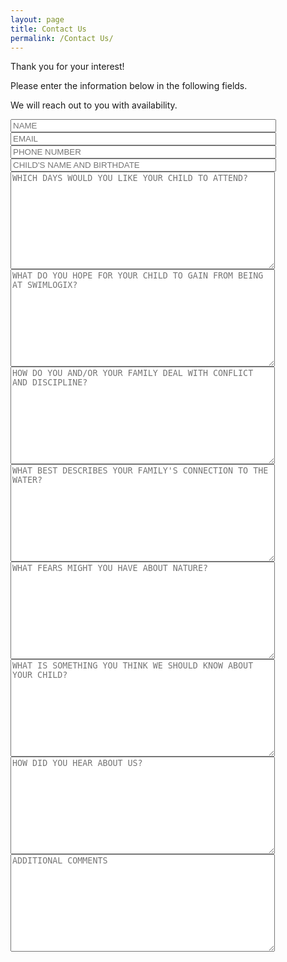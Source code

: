 ```yaml
---
layout: page
title: Contact Us
permalink: /Contact Us/
---
```




Thank you for your interest!

Please enter the information below in the following fields.

We will reach out to you with availability.

<form action="/summer/#wpcf7-f1931-p1932-o1" method="post" class="wpcf7-form" novalidate="novalidate">
<div style="display: none;">
<input type="hidden" name="_wpcf7" value="1931">
<input type="hidden" name="_wpcf7_version" value="4.8">
<input type="hidden" name="_wpcf7_locale" value="en_US">
<input type="hidden" name="_wpcf7_unit_tag" value="wpcf7-f1931-p1932-o1">
<input type="hidden" name="_wpcf7_container_post" value="1932">
<input type="hidden" name="_wpcf7_nonce" value="05a3b63585">
</div>
<div id="summer">
<div id="contactfields">
<div class="contact-input"><span class="wpcf7-form-control-wrap your-name"><input type="text" name="your-name" value="" size="50" class="wpcf7-form-control wpcf7-text wpcf7-validates-as-required" aria-required="true" aria-invalid="false" placeholder="NAME"></span></div>
<div class="contact-input"><span class="wpcf7-form-control-wrap your-email"><input type="email" name="your-email" value="" size="50" class="wpcf7-form-control wpcf7-text wpcf7-email wpcf7-validates-as-required wpcf7-validates-as-email" aria-required="true" aria-invalid="false" placeholder="EMAIL"></span></div>
</div>
<div id="contactfields">
<div class="contact-input"> <span class="wpcf7-form-control-wrap tel-phonenumber"><input type="tel" name="tel-phonenumber" value="" size="50" class="wpcf7-form-control wpcf7-text wpcf7-tel wpcf7-validates-as-tel" aria-invalid="false" placeholder="PHONE NUMBER"></span></div>
<div class="contact-input"><span class="wpcf7-form-control-wrap text-childsname"><input type="text" name="text-childsname" value="" size="50" class="wpcf7-form-control wpcf7-text" aria-invalid="false" placeholder="CHILD'S NAME AND BIRTHDATE"></span></div>
</div>
<div id="messagearea"> <span class="wpcf7-form-control-wrap textarea-days"><textarea name="textarea-days" cols="50" rows="10" class="wpcf7-form-control wpcf7-textarea" aria-invalid="false" placeholder="WHICH DAYS WOULD YOU LIKE YOUR CHILD TO ATTEND?"></textarea></span></div>
<div id="messagearea"> <span class="wpcf7-form-control-wrap textarea-gain"><textarea name="textarea-gain" cols="50" rows="10" class="wpcf7-form-control wpcf7-textarea" aria-invalid="false" placeholder="WHAT DO YOU HOPE FOR YOUR CHILD TO GAIN FROM BEING AT SWIMLOGIX?"></textarea></span></div>
<div id="messagearea"> <span class="wpcf7-form-control-wrap textarea-conflict"><textarea name="textarea-conflict" cols="50" rows="10" class="wpcf7-form-control wpcf7-textarea" aria-invalid="false" placeholder="HOW DO YOU AND/OR YOUR FAMILY DEAL WITH CONFLICT AND DISCIPLINE?"></textarea></span></div>
<div id="messagearea"> <span class="wpcf7-form-control-wrap textarea-connection"><textarea name="textarea-connection" cols="50" rows="10" class="wpcf7-form-control wpcf7-textarea" aria-invalid="false" placeholder="WHAT BEST DESCRIBES YOUR FAMILY'S CONNECTION TO THE WATER?"></textarea></span></div>
<div id="messagearea"> <span class="wpcf7-form-control-wrap  textarea-fears"><textarea name="textarea-fears" cols="50" rows="10" class="wpcf7-form-control wpcf7-textarea" aria-invalid="false" placeholder="WHAT FEARS MIGHT YOU HAVE ABOUT NATURE?"></textarea></span></div>
<div id="messagearea"> <span class="wpcf7-form-control-wrap textarea-know"><textarea name="textarea-know" cols="50" rows="10" class="wpcf7-form-control wpcf7-textarea" aria-invalid="false" placeholder="WHAT IS SOMETHING YOU THINK WE SHOULD KNOW ABOUT YOUR CHILD?"></textarea></span></div>
<div id="messagearea"> <span class="wpcf7-form-control-wrap textarea-hear"><textarea name="textarea-hear" cols="50" rows="10" class="wpcf7-form-control wpcf7-textarea" aria-invalid="false" placeholder="HOW DID YOU HEAR ABOUT US?"></textarea></span></div>
<div id="messagearea"> <span class="wpcf7-form-control-wrap textarea-comments"><textarea name="textarea-comments" cols="50" rows="10" class="wpcf7-form-control wpcf7-textarea" aria-invalid="false" placeholder="ADDITIONAL COMMENTS"></textarea></span></div>

<div class="wpcf7-response-output wpcf7-display-none"></div></form>

<!--- <div><span class="wpcf7-form-control-wrap checkbox-0728"><span class="wpcf7-form-control wpcf7-checkbox"><span class="wpcf7-list-item first last"><input type="checkbox" name="checkbox-0728[]" value="July 24 - July 28: Beach exploration and play"><span class="wpcf7-list-item-label">July 24 - July 28: Beach exploration and play</span></span></span></span></div>
</div> --->
